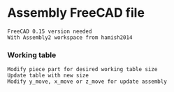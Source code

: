 # Assembly FreeCAD file
    FreeCAD 0.15 version needed
    With Assembly2 workspace from hamish2014

### Working table
    Modify piece part for desired working table size
    Update table with new size
    Modify y_move, x_move or z_move for update assembly